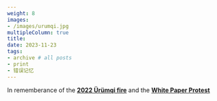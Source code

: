 ```yaml
---
weight: 8
images:
- /images/urumqi.jpg
multipleColumn: true
title:
date: 2023-11-23
tags:
- archive # all posts
- print
- 错误记忆
---
```


In rememberance of the [**2022 Ürümqi fire**](https://en.wikipedia.org/wiki/2022_%C3%9Cr%C3%BCmqi_fire) and the [**White Paper Protest**](https://en.wikipedia.org/wiki/2022_COVID-19_protests_in_China)

